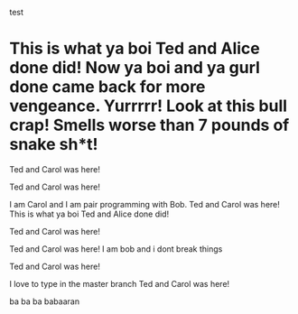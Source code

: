 test

This is what ya boi Ted and Alice done did!
Now ya boi and ya gurl done came back for more vengeance. Yurrrrr!
Look at this bull crap! Smells worse than 7 pounds of snake sh*t!
=======
Ted and Carol was here!

Ted and Carol was here!


I am Carol and I am pair programming with Bob.
Ted and Carol was here!
This is what ya boi Ted and Alice done did!

Ted and Carol was here!


Ted and Carol was here!
I am bob and i dont break things

Ted and Carol was here!

I love to type in the master branch
Ted and Carol was here!

ba ba ba babaaran 